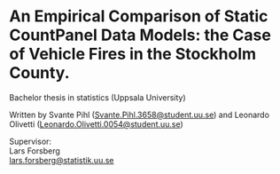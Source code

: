 # An Empirical Comparison of Static CountPanel Data Models: the Case of Vehicle Fires in the Stockholm County.
Bachelor thesis in statistics (Uppsala University)

Written by Svante Pihl (<Svante.Pihl.3658@student.uu.se>) and Leonardo Olivetti (<Leonardo.Olivetti.0054@student.uu.se>)

Supervisor:  
Lars Forsberg     
<lars.forsberg@statistik.uu.se>

